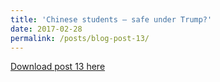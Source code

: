 ```yaml
---
title: 'Chinese students – safe under Trump?'
date: 2017-02-28
permalink: /posts/blog-post-13/
---
```


<a href = "http://chengguo2000.github.io/files/Blog-Posts/1_-_Chinese_students_–_safe_under_Trump.pdf">Download post 13 here</a>